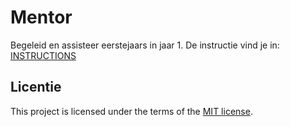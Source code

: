# Mentor

Begeleid en assisteer eerstejaars in jaar 1. 
De instructie vind je in: [INSTRUCTIONS](https://github.com/fdnd-task/mentor/blob/main/docs/INSTRUCTIONS.md)


## Licentie

This project is licensed under the terms of the [MIT license](./LICENSE).
